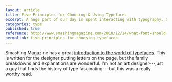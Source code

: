 ```yaml
---
layout: article
title: Five Principles for Choosing & Using Typefaces
excerpt: A huge part of our day is spent interacting with typography. Smashing Magazine offers a great primer on why fonts really matter.
categories: type
published: true
reference: http://www.smashingmagazine.com/2010/12/14/what-font-should-i-use-five-principles-for-choosing-and-using-typefaces/
permalink: five-principles-for-choosing-typefaces
---
```


Smashing Magazine has a great [introduction to the world of typefaces][1]. This is written for the designer putting letters on the page, but the family breakdowns and explanations are wonderful. I'm not an art designer---just a guy that finds the history of type fascinating---but this was a really worthy read.

[1]: http://www.smashingmagazine.com/2010/12/14/what-font-should-i-use-five-principles-for-choosing-and-using-typefaces/
